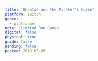 ```yaml
---
title: 'Shantae and the Pirate''s Curse'
platform: switch
genre:
  - platformer
note: 'Limited Run Games'
digital: false
physical: true
guide: false
pending: false
posted: 2019-03-05
---
```

